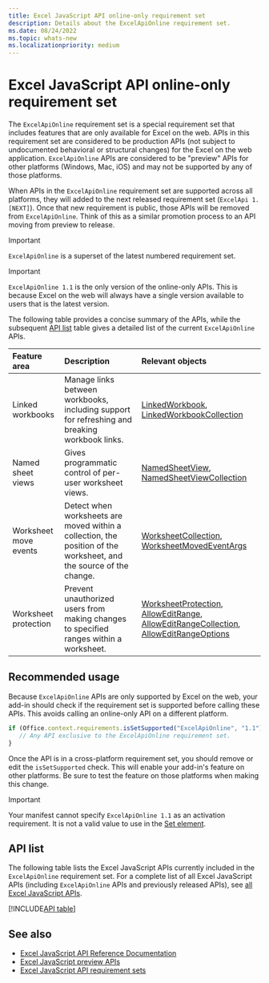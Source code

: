 ```yaml
---
title: Excel JavaScript API online-only requirement set
description: Details about the ExcelApiOnline requirement set.
ms.date: 08/24/2022
ms.topic: whats-new
ms.localizationpriority: medium
---
```


# Excel JavaScript API online-only requirement set

The `ExcelApiOnline` requirement set is a special requirement set that includes features that are only available for Excel on the web. APIs in this requirement set are considered to be production APIs (not subject to undocumented behavioral or structural changes) for the Excel on the web application. `ExcelApiOnline` APIs are considered to be "preview" APIs for other platforms (Windows, Mac, iOS) and may not be supported by any of those platforms.

When APIs in the `ExcelApiOnline` requirement set are supported across all platforms, they will added to the next released requirement set (`ExcelApi 1.[NEXT]`). Once that new requirement is public, those APIs will be removed from `ExcelApiOnline`. Think of this as a similar promotion process to an API moving from preview to release.

> [!IMPORTANT]
> `ExcelApiOnline` is a superset of the latest numbered requirement set.

> [!IMPORTANT]
> `ExcelApiOnline 1.1` is the only version of the online-only APIs. This is because Excel on the web will always have a single version available to users that is the latest version.

The following table provides a concise summary of the APIs, while the subsequent [API list](#api-list) table gives a detailed list of the current `ExcelApiOnline` APIs.

| Feature area | Description | Relevant objects |
|:--- |:--- |:--- |
| Linked workbooks | Manage links between workbooks, including support for refreshing and breaking workbook links. | [LinkedWorkbook](/javascript/api/excel/excel.linkedworkbook), [LinkedWorkbookCollection](/javascript/api/excel/excel.linkedworkbookcollection) |
| Named sheet views | Gives programmatic control of per-user worksheet views. | [NamedSheetView](/javascript/api/excel/excel.namedsheetview), [NamedSheetViewCollection](/javascript/api/excel/excel.namedsheetviewcollection) |
| Worksheet move events | Detect when worksheets are moved within a collection, the position of the worksheet, and the source of the change. | [WorksheetCollection](/javascript/api/excel/excel.worksheetcollection), [WorksheetMovedEventArgs](/javascript/api/excel/excel.worksheetmovedeventargs) |
| Worksheet protection | Prevent unauthorized users from making changes to specified ranges within a worksheet. | [WorksheetProtection](/javascript/api/excel/excel.worksheetprotection), [AllowEditRange](/javascript/api/excel/excel.alloweditrange), [AllowEditRangeCollection](/javascript/api/excel/excel.alloweditrangecollection), [AllowEditRangeOptions](/javascript/api/excel/excel.alloweditrangeoptions) |

## Recommended usage

Because `ExcelApiOnline` APIs are only supported by Excel on the web, your add-in should check if the requirement set is supported before calling these APIs. This avoids calling an online-only API on a different platform.

```js
if (Office.context.requirements.isSetSupported("ExcelApiOnline", "1.1")) {
   // Any API exclusive to the ExcelApiOnline requirement set.
}
```

Once the API is in a cross-platform requirement set, you should remove or edit the `isSetSupported` check. This will enable your add-in's feature on other platforms. Be sure to test the feature on those platforms when making this change.

> [!IMPORTANT]
> Your manifest cannot specify `ExcelApiOnline 1.1` as an activation requirement. It is not a valid value to use in the [Set element](/javascript/api/manifest/set).

## API list

The following table lists the Excel JavaScript APIs currently included in the `ExcelApiOnline` requirement set. For a complete list of all Excel JavaScript APIs (including `ExcelApiOnline` APIs and previously released APIs), see [all Excel JavaScript APIs](/javascript/api/excel?view=excel-js-online&preserve-view=true).

[!INCLUDE[API table](../../includes/excel-online.md)]
## See also

- [Excel JavaScript API Reference Documentation](/javascript/api/excel?view=excel-js-online&preserve-view=true)
- [Excel JavaScript preview APIs](excel-preview-apis.md)
- [Excel JavaScript API requirement sets](excel-api-requirement-sets.md)
